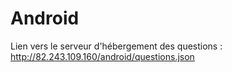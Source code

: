 # Android

Lien vers le serveur d'hébergement des questions :
http://82.243.109.160/android/questions.json